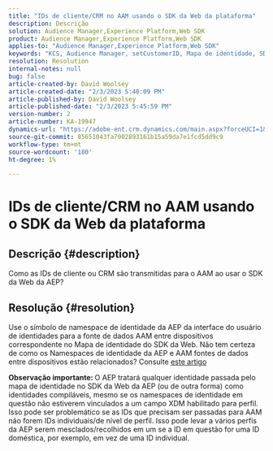 ```yaml
---
title: "IDs de cliente/CRM no AAM usando o SDK da Web da plataforma"
description: Descrição
solution: Audience Manager,Experience Platform,Web SDK
product: Audience Manager,Experience Platform,Web SDK
applies-to: "Audience Manager,Experience Platform,Web SDK"
keywords: "KCS, Audience Manager, setCustomerID, Mapa de identidade, SDK da Web, AEP, ID de CRM "
resolution: Resolution
internal-notes: null
bug: false
article-created-by: David Woolsey
article-created-date: "2/3/2023 5:40:09 PM"
article-published-by: David Woolsey
article-published-date: "2/3/2023 5:45:59 PM"
version-number: 2
article-number: KA-19947
dynamics-url: "https://adobe-ent.crm.dynamics.com/main.aspx?forceUCI=1&pagetype=entityrecord&etn=knowledgearticle&id=827cacc7-e9a3-ed11-aad1-6045bd0065f9"
source-git-commit: 85651043fa7002893161b15a59da7e1fcd5dd9c9
workflow-type: tm+mt
source-wordcount: '180'
ht-degree: 1%

---
```


# IDs de cliente/CRM no AAM usando o SDK da Web da plataforma

## Descrição {#description}


Como as IDs de cliente ou CRM são transmitidas para o AAM ao usar o SDK da Web da AEP?


## Resolução {#resolution}


Use o símbolo de namespace de identidade da AEP da interface do usuário de identidades para a fonte de dados AAM entre dispositivos correspondente no Mapa de identidade do SDK da Web. Não tem certeza de como os Namespaces de identidade da AEP e AAM fontes de dados entre dispositivos estão relacionados? Consulte [este artigo](https://experienceleague.adobe.com/docs/experience-cloud-kcs/kbarticles/KA-21305.html)

<b>Observação importante: </b>O AEP tratará qualquer identidade passada pelo mapa de identidade no SDK da Web da AEP (ou de outra forma) como identidades compiláveis, mesmo se os namespaces de identidade em questão não estiverem vinculados a um campo XDM habilitado para perfil. Isso pode ser problemático se as IDs que precisam ser passadas para AAM não forem IDs individuais/de nível de perfil. Isso pode levar a vários perfis da AEP serem mesclados/recolhidos em um se a ID em questão for uma ID doméstica, por exemplo, em vez de uma ID individual.
